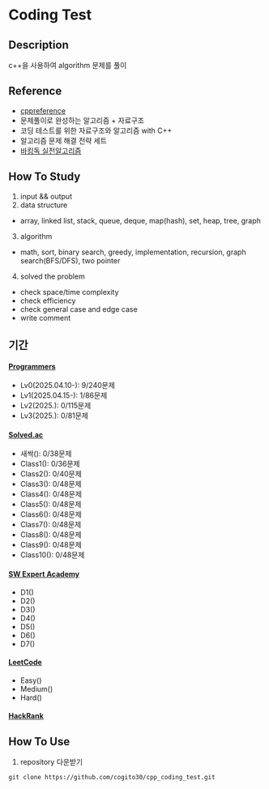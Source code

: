 # Coding Test

## Description
c++을 사용하여 algorithm 문제를 풀이

## Reference
- [cppreference](https://en.cppreference.com/w/)
- 문제풀이로 완성하는 알고리즘 + 자료구조
- 코딩 테스트를 위한 자료구조와 알고리즘 with C++
- 알고리즘 문제 해결 전략 세트
- [바킹독 실전알고리즘](https://blog.encrypted.gg/category/%EA%B0%95%EC%A2%8C/%EC%8B%A4%EC%A0%84%20%EC%95%8C%EA%B3%A0%EB%A6%AC%EC%A6%98)

## How To Study
1) input && output
2) data structure
- array, linked list, stack, queue, deque, map(hash), set, heap, tree, graph
3) algorithm
- math, sort, binary search, greedy, implementation, recursion, graph search(BFS/DFS), two pointer
4) solved the problem
- check space/time complexity
- check efficiency
- check general case and edge case
- write comment



## 기간
#### [Programmers](https://school.programmers.co.kr/learn/challenges?order=recent)
- Lv0(2025.04.10-): 9/240문제
- Lv1(2025.04.15-): 1/86문제
- Lv2(2025.): 0/115문제
- Lv3(2025.): 0/81문제

#### [Solved.ac](https://solved.ac/class)
- 새싹(): 0/38문제
- Class1(): 0/36문제
- Class2(): 0/40문제
- Class3(): 0/48문제
- Class4(): 0/48문제
- Class5(): 0/48문제
- Class6(): 0/48문제
- Class7(): 0/48문제
- Class8(): 0/48문제
- Class9(): 0/48문제
- Class10(): 0/48문제

#### [SW Expert Academy](https://swexpertacademy.com/main/main.do)
- D1()
- D2()
- D3()
- D4()
- D5()
- D6()
- D7()

#### [LeetCode](https://leetcode.com/problemset/)
- Easy()
- Medium()
- Hard()

#### [HackRank](https://www.hackerrank.com/dashboard)

## How To Use
1) repository 다운받기
```
git clone https://github.com/cogito30/cpp_coding_test.git
```